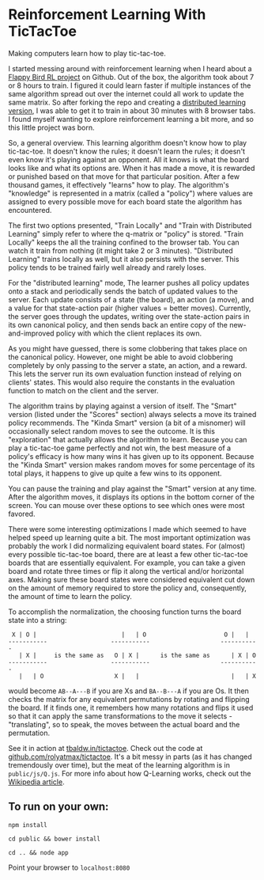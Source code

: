 Reinforcement Learning With TicTacToe
=====================================

Making computers learn how to play tic-tac-toe.

I started messing around with reinforcement learning when I heard about a [Flappy Bird RL project](http://sarvagyavaish.github.io/FlappyBirdRL) on Github. Out of the box, the algorithm took about 7 or 8 hours to train. I figured it could learn faster if multiple instances of the same algorithm spread out over the internet could all work to update the same matrix. So after forking the repo and creating a [distributed learning version](https://github.com/rolyatmax/FlappyBirdRL), I was able to get it to train in about 30 minutes with 8 browser tabs. I found myself wanting to explore reinforcement learning a bit more, and so this little project was born.

So, a general overview. This learning algorithm doesn't know how to play tic-tac-toe. It doesn't know the rules; it doesn't learn the rules; it doesn't even know it's playing against an opponent. All it knows is what the board looks like and what its options are. When it has made a move, it is rewarded or punished based on that move for that particular position. After a few thousand games, it effectively "learns" how to play. The algorithm's "knowledge" is represented in a matrix (called a "policy") where values are assigned to every possible move for each board state the algorithm has encountered.

The first two options presented, "Train Locally" and "Train with Distributed Learning" simply refer to where the q-matrix or "policy" is stored. "Train Locally" keeps the all the training confined to the browser tab. You can watch it train from nothing (it might take 2 or 3 minutes). "Distributed Learning" trains locally as well, but it also persists with the server. This policy tends to be trained fairly well already and rarely loses.

For the "distributed learning" mode, The learner pushes all policy updates onto a stack and periodically sends the batch of updated values to the server. Each update consists of a state (the board), an action (a move), and a value for that state-action pair (higher values = better moves). Currently, the server goes through the updates, writing over the state-action pairs in its own canonical policy, and then sends back an entire copy of the new-and-improved policy with which the client replaces its own.

As you might have guessed, there is some clobbering that takes place on the canonical policy. However, one might be able to avoid clobbering completely by only passing to the server a state, an action, and a reward. This lets the server run its own evaluation function instead of relying on clients' states. This would also require the constants in the evaluation function to match on the client and the server.

The algorithm trains by playing against a version of itself. The "Smart" version (listed under the "Scores" section) always selects a move its trained policy recommends. The "Kinda Smart" version (a bit of a misnomer) will occasionally select random moves to see the outcome. It is this "exploration" that actually allows the algorithm to learn. Because you can play a tic-tac-toe game perfectly and not win, the best measure of a policy's efficacy is how many wins it has given up to its opponent. Because the "Kinda Smart" version makes random moves for some percentage of its total plays, it happens to give up quite a few wins to its opponent.

You can pause the training and play against the "Smart" version at any time. After the algorithm moves, it displays its options in the bottom corner of the screen. You can mouse over these options to see which ones were most favored.

There were some interesting optimizations I made which seemed to have helped speed up learning quite a bit. The most important optimization was probably the work I did normalizing equivalent board states. For (almost) every possible tic-tac-toe board, there are at least a few other tic-tac-toe boards that are essentially equivalent. For example, you can take a given board and rotate three times or flip it along the vertical and/or horizontal axes. Making sure these board states were considered equivalent cut down on the amount of memory required to store the policy and, consequently, the amount of time to learn the policy.

To accomplish the normalization, the choosing function turns the board state into a string:

```
 X | O |                        |   | O                      O |   |
-----------                  -----------                    -----------
   | X |     is the same as   O | X |      is the same as      | X | O
-----------                  -----------                    -----------
   |   | O                    X |   |                          |   | X
```

would become `AB--A---B` if you are Xs and `BA--B---A` if you are Os. It then checks the matrix for any equivalent permutations by rotating and flipping the board. If it finds one, it remembers how many rotations and flips it used so that it can apply the same transformations to the move it selects - "translating", so to speak, the moves between the actual board and the permutation.

See it in action at [tbaldw.in/tictactoe](https://tbaldw.in/tictactoe). Check out the code at [github.com/rolyatmax/tictactoe](https://github.com/rolyatmax/tictactoe). It's a bit messy in parts (as it has changed tremendously over time), but the meat of the learning algorithm is in `public/js/Q.js`. For more info about how Q-Learning works, check out the [Wikipedia article](http://en.wikipedia.org/wiki/Q-learning).


To run on your own:
------------------

`npm install`

`cd public && bower install`

`cd .. && node app`

Point your browser to `localhost:8080`
